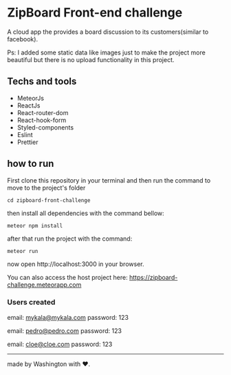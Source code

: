 # ZipBoard Front-end challenge

A cloud app the provides a board discussion to its customers(similar to facebook).

Ps: I added some static data like images just to make the project more beautiful but there is no upload functionality in this project.

## Techs and tools

- MeteorJs
- ReactJs
- React-router-dom
- React-hook-form
- Styled-components
- Eslint
- Prettier

## how to run

First clone this repository in your terminal and then run the command to move to the project's folder

```
cd zipboard-front-challenge
```

then install all dependencies with the command bellow:

```
meteor npm install
```

after that run the project with the command:

```
meteor run
```

now open http://localhost:3000 in your browser.

You can also access the host project here: https://zipboard-challenge.meteorapp.com

### Users created

email: mykala@mykala.com
password: 123

email: pedro@pedro.com
password: 123

email: cloe@cloe.com
password: 123

---

made by Washington with ❤️.
